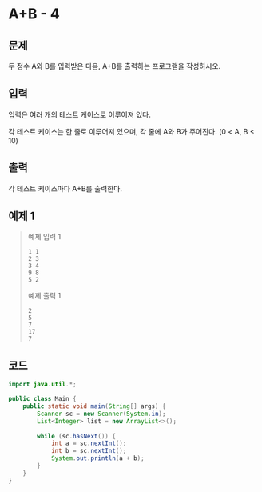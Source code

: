 # A+B - 4

## 문제
두 정수 A와 B를 입력받은 다음, A+B를 출력하는 프로그램을 작성하시오.

## 입력
입력은 여러 개의 테스트 케이스로 이루어져 있다.

각 테스트 케이스는 한 줄로 이루어져 있으며, 각 줄에 A와 B가 주어진다. (0 < A, B < 10)

## 출력
각 테스트 케이스마다 A+B를 출력한다.

## 예제 1

> 예제 입력 1
> ```
> 1 1
> 2 3
> 3 4
> 9 8
> 5 2
> ```
> 예제 출력 1
> ```
> 2
> 5
> 7
> 17
> 7
> ```


## 코드
```java
import java.util.*;

public class Main {
    public static void main(String[] args) {
        Scanner sc = new Scanner(System.in);
        List<Integer> list = new ArrayList<>();
        
        while (sc.hasNext()) {
            int a = sc.nextInt();
            int b = sc.nextInt();
            System.out.println(a + b);
        }
    }
}
```
